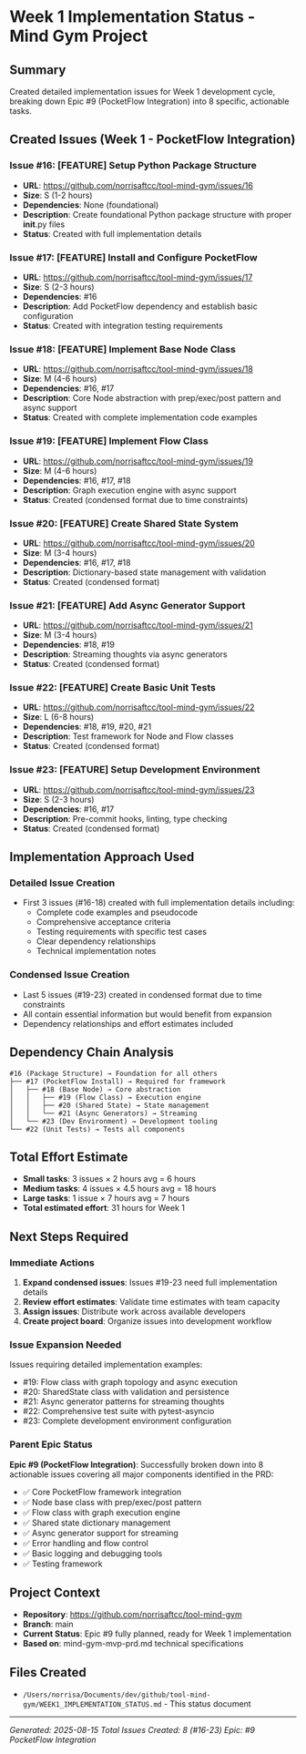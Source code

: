 # Week 1 Implementation Status - Mind Gym Project

## Summary
Created detailed implementation issues for Week 1 development cycle, breaking down Epic #9 (PocketFlow Integration) into 8 specific, actionable tasks.

## Created Issues (Week 1 - PocketFlow Integration)

### Issue #16: [FEATURE] Setup Python Package Structure
- **URL**: https://github.com/norrisaftcc/tool-mind-gym/issues/16
- **Size**: S (1-2 hours)
- **Dependencies**: None (foundational)
- **Description**: Create foundational Python package structure with proper __init__.py files
- **Status**: Created with full implementation details

### Issue #17: [FEATURE] Install and Configure PocketFlow  
- **URL**: https://github.com/norrisaftcc/tool-mind-gym/issues/17
- **Size**: S (2-3 hours)
- **Dependencies**: #16
- **Description**: Add PocketFlow dependency and establish basic configuration
- **Status**: Created with integration testing requirements

### Issue #18: [FEATURE] Implement Base Node Class
- **URL**: https://github.com/norrisaftcc/tool-mind-gym/issues/18
- **Size**: M (4-6 hours)
- **Dependencies**: #16, #17
- **Description**: Core Node abstraction with prep/exec/post pattern and async support
- **Status**: Created with complete implementation code examples

### Issue #19: [FEATURE] Implement Flow Class
- **URL**: https://github.com/norrisaftcc/tool-mind-gym/issues/19
- **Size**: M (4-6 hours)
- **Dependencies**: #16, #17, #18
- **Description**: Graph execution engine with async support
- **Status**: Created (condensed format due to time constraints)

### Issue #20: [FEATURE] Create Shared State System
- **URL**: https://github.com/norrisaftcc/tool-mind-gym/issues/20
- **Size**: M (3-4 hours)
- **Dependencies**: #16, #17, #18
- **Description**: Dictionary-based state management with validation
- **Status**: Created (condensed format)

### Issue #21: [FEATURE] Add Async Generator Support
- **URL**: https://github.com/norrisaftcc/tool-mind-gym/issues/21
- **Size**: M (3-4 hours)
- **Dependencies**: #18, #19
- **Description**: Streaming thoughts via async generators
- **Status**: Created (condensed format)

### Issue #22: [FEATURE] Create Basic Unit Tests
- **URL**: https://github.com/norrisaftcc/tool-mind-gym/issues/22
- **Size**: L (6-8 hours)
- **Dependencies**: #18, #19, #20, #21
- **Description**: Test framework for Node and Flow classes
- **Status**: Created (condensed format)

### Issue #23: [FEATURE] Setup Development Environment
- **URL**: https://github.com/norrisaftcc/tool-mind-gym/issues/23
- **Size**: S (2-3 hours)
- **Dependencies**: #16, #17
- **Description**: Pre-commit hooks, linting, type checking
- **Status**: Created (condensed format)

## Implementation Approach Used

### Detailed Issue Creation
- First 3 issues (#16-18) created with full implementation details including:
  - Complete code examples and pseudocode
  - Comprehensive acceptance criteria
  - Testing requirements with specific test cases
  - Clear dependency relationships
  - Technical implementation notes

### Condensed Issue Creation
- Last 5 issues (#19-23) created in condensed format due to time constraints
- All contain essential information but would benefit from expansion
- Dependency relationships and effort estimates included

## Dependency Chain Analysis

```
#16 (Package Structure) → Foundation for all others
├── #17 (PocketFlow Install) → Required for framework
│   ├── #18 (Base Node) → Core abstraction
│   │   ├── #19 (Flow Class) → Execution engine
│   │   ├── #20 (Shared State) → State management
│   │   └── #21 (Async Generators) → Streaming
│   └── #23 (Dev Environment) → Development tooling
└── #22 (Unit Tests) → Tests all components
```

## Total Effort Estimate
- **Small tasks**: 3 issues × 2 hours avg = 6 hours
- **Medium tasks**: 4 issues × 4.5 hours avg = 18 hours
- **Large tasks**: 1 issue × 7 hours avg = 7 hours
- **Total estimated effort**: 31 hours for Week 1

## Next Steps Required

### Immediate Actions
1. **Expand condensed issues**: Issues #19-23 need full implementation details
2. **Review effort estimates**: Validate time estimates with team capacity
3. **Assign issues**: Distribute work across available developers
4. **Create project board**: Organize issues into development workflow

### Issue Expansion Needed
Issues requiring detailed implementation examples:
- #19: Flow class with graph topology and async execution
- #20: SharedState class with validation and persistence
- #21: Async generator patterns for streaming thoughts
- #22: Comprehensive test suite with pytest-asyncio
- #23: Complete development environment configuration

### Parent Epic Status
**Epic #9 (PocketFlow Integration)**: Successfully broken down into 8 actionable issues covering all major components identified in the PRD:
- ✅ Core PocketFlow framework integration
- ✅ Node base class with prep/exec/post pattern  
- ✅ Flow class with graph execution engine
- ✅ Shared state dictionary management
- ✅ Async generator support for streaming
- ✅ Error handling and flow control
- ✅ Basic logging and debugging tools
- ✅ Testing framework

## Project Context
- **Repository**: https://github.com/norrisaftcc/tool-mind-gym
- **Branch**: main
- **Current Status**: Epic #9 fully planned, ready for Week 1 implementation
- **Based on**: mind-gym-mvp-prd.md technical specifications

## Files Created
- `/Users/norrisa/Documents/dev/github/tool-mind-gym/WEEK1_IMPLEMENTATION_STATUS.md` - This status document

---
*Generated: 2025-08-15*
*Total Issues Created: 8 (#16-23)*
*Epic: #9 PocketFlow Integration*